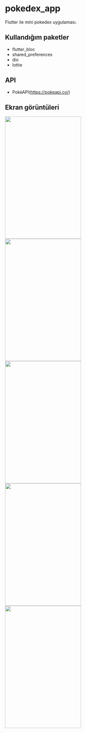 # pokedex_app

Flutter ile mini pokedex uygulaması.



## Kullandığım paketler

- flutter_bloc
- shared_preferences
- dio
- lottie

## API

- PokéAPI(https://pokeapi.co/)

## Ekran görüntüleri



<a href="url"><img src="https://i.hizliresim.com/p8d6395.jpg" align="left" width="250" height="400" ></a>
<a href="url"><img src="https://i.hizliresim.com/6b79ff4.jpg" align="left" width="250" height="400" ></a>
<a href="url"><img src="https://i.hizliresim.com/9ey9zm3.jpg" align="left" width="250" height="400" ></a>
<a href="url"><img src="https://i.hizliresim.com/d09k5nl.jpg" align="left" width="250" height="400" ></a>
<a href="url"><img src="https://i.hizliresim.com/ivlarq6.jpg" align="left" width="250" height="400" ></a>
